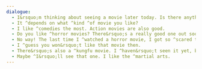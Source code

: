 ```yaml
---
dialogue:
  - I&rsquo;m thinking about seeing a movie later today. Is there anything good out.
  - It ^depends on what ^kind ^of movie you like?
  - I like ^comedies the most. Action movies are also good.
  - Do you like ^horror movies? There&rsquo;s a really good one out soon.
  - No way! The last time I ^watched a horror movie, I got so ^scared that I ^couldn&rsquo;t sleep the whole night.
  - I ^guess you won&rsquo;t like that movie then.
  - There&rsquo;s also a ^kungfu movie. I ^haven&rsquo;t seen it yet, but everyone says it&rsquo;s really good.
  - Maybe ^I&rsquo;ll see that one. I like the ^martial arts.
---
```

